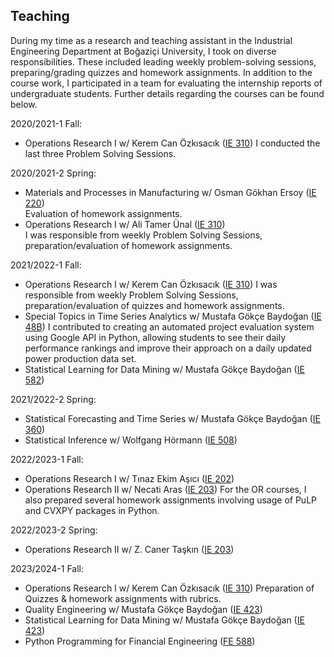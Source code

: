 ## Teaching

During my time as a research and teaching assistant in the Industrial Engineering Department at Boğaziçi University, I took on diverse responsibilities. These included leading weekly problem-solving sessions, preparing/grading quizzes and homework assignments. In addition to the course work, I participated in a team for evaluating the internship reports of undergraduate students. Further details regarding the courses can be found below.

2020/2021-1 Fall:
* Operations Research I w/ Kerem Can Özkısacık ([IE 310](/Syllabus/fall20-310.pdf)) 
I conducted the last three Problem Solving Sessions.

2020/2021-2 Spring:
* Materials and Processes in Manufacturing w/ Osman Gökhan Ersoy ([IE 220](/Syllabus/spring21-220.pdf))  
Evaluation of homework assignments.  
* Operations Research I w/ Ali Tamer Ünal ([IE 310](/Syllabus/spring21-310.pdf))  
I was responsible from weekly Problem Solving Sessions, preparation/evaluation of homework assignments.

2021/2022-1 Fall:
* Operations Research I w/ Kerem Can Özkısacık ([IE 310](/Syllabus/fall21-310.pdf))
I was responsible from weekly Problem Solving Sessions, preparation/evaluation of quizzes and homework assignments.
*	Special Topics in Time Series Analytics w/ Mustafa Gökçe Baydoğan ([IE 48B](/Syllabus/fall21-48b.pdf))
I contributed to creating an automated project evaluation system using Google API in Python, allowing students to see their daily performance rankings and improve their approach on a daily updated power production data set.
*	Statistical Learning for Data Mining w/ Mustafa Gökçe Baydoğan ([IE 582](/Syllabus/fall21-582.pdf)) 

2021/2022-2 Spring:
*	Statistical Forecasting and Time Series w/ Mustafa Gökçe Baydoğan ([IE 360](/Syllabus/spring22-360.pdf))
*	Statistical Inference w/ Wolfgang Hörmann ([IE 508](/Syllabus/spring22-508.pdf)) 

2022/2023-1 Fall:
* Operations Research I w/ Tınaz Ekim Aşıcı ([IE 202](/Syllabus/fall22-202.pdf))
* Operations Research II w/ Necati Aras ([IE 203](/Syllabus/fall22-203.pdf)) 
For the OR courses, I also prepared several homework assignments involving usage of PuLP and CVXPY packages in Python. 

2022/2023-2 Spring:
* Operations Research II w/ Z. Caner Taşkın ([IE 203](/Syllabus/spring-203.pdf)) 

2023/2024-1 Fall:
* Operations Research I w/ Kerem Can Özkısacık ([IE 310](/Syllabus/fall23-310.pdf))
Preparation of Quizzes & homework assignments with rubrics.
*	Quality Engineering w/ Mustafa Gökçe Baydoğan ([IE 423](/Syllabus/fall23-582.pdf))
*	Statistical Learning for Data Mining w/ Mustafa Gökçe Baydoğan ([IE 423](/Syllabus/fall23-423.pdf))
*	Python Programming for Financial Engineering ([FE 588](/Syllabus/fall23-588.pdf))




